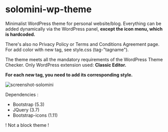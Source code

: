 # solomini-wp-theme
Minimalist WordPress theme for personal website/blog.
Everything can be added dynamically via the WordPress panel, **except the icon menu, which is hardcoded.**

There's also no Privacy Policy or Terms and Conditions Agreement page. For add color with new tag, see style.css (tag-"tagname").

The theme meets all the mandatory requirements of the WordPress Theme Checker.
Only WordPress extension used: **Classic Editor.**

**For each new tag, you need to add its corresponding style.**

![screenshot-solomini](https://github.com/Bforis/solomini-wp-theme/assets/34284864/dad439a3-2168-4ff1-aa72-e22be5b24e96)

Dependencies : 
- Bootstrap (5.3)
- JQuery (3.7)
- Bootstrap-icons (1.11)

! Not a block theme !

